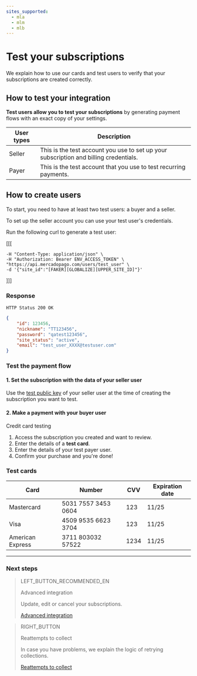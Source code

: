 ```yaml
---
sites_supported:
  - mla
  - mlm
  - mlb
---
```


# Test your subscriptions

We explain how to use our cards and test users to verify that your subscriptions are created correctly.


## How to test your integration

**Test users allow you to test your subscriptions** by generating payment flows with an exact copy of your settings.

User types | Description  
--- |	---
Seller | This is the test account you use to set up your subscription and billing credentials.        
Payer  | This is the test account that you use to test recurring payments.

## How to create users

To start, you need to have at least two test users: a buyer and a seller.

To set up the seller account you can use your test user's credentials. 

Run the following curl to generate a test user:


[[[
```curl curl -X POST \
-H "Content-Type: application/json" \
-H "Authorization: Bearer ENV_ACCESS_TOKEN" \
"https://api.mercadopago.com/users/test_user" \
-d '{"site_id":"[FAKER][GLOBALIZE][UPPER_SITE_ID]"}'
```
]]]

### Response
`HTTP Status 200 OK`
```json
{
    "id": 123456,
    "nickname": "TT123456",
    "password": "qatest123456",
    "site_status": "active",
    "email": "test_user_XXXX@testuser.com"
}
```

### Test the payment flow

#### 1. Set the subscription with the data of your seller user

Use the <a href="https://www.mercadopago[FAKER][URL][DOMAIN]/account/credentials" target="_blank">test public key</a> of your seller user at the time of creating the subscription you want to test.<br>

#### 2. Make a payment with your buyer user

Credit card testing

1. Access the subscription you created and want to review.
1. Enter the details of a **test card**.
1. Enter the details of your test payer user.
1. Confirm your purchase and you're done!

### Test cards

Card |   Number  | CVV   |   Expiration date
--- |	--- | --- | --- 
Mastercard       |  5031 7557 3453 0604 |   123 | 11/25            
Visa             |  4509 9535 6623 3704 |   123 | 11/25   
American Express |  3711 803032 57522   |   1234| 11/25   

------------
### Next steps

> LEFT_BUTTON_RECOMMENDED_EN
>
> Advanced integration
>
> Update, edit or cancel your subscriptions.
>
> [Advanced integration](https://www.mercadopago[FAKER][URL][DOMAIN]/developers/en/guides/online-payments/subscriptions/advanced-integration/)

> RIGHT_BUTTON
>
> Reattempts to collect
>
> In case you have problems, we explain the logic of retrying collections. 
>
> [Reattempts to collect](https://www.mercadopago[FAKER][URL][DOMAIN]/developers/en/guides/online-payments/subscriptions/payment-retry/)
